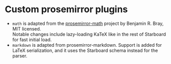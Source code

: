 # Custom prosemirror plugins

* `math` is adapted from the [prosemirror-math](https://github.com/benrbray/prosemirror-math) project by Benjamin R. Bray, MIT licensed.  
Notable changes include lazy-loading KaTeX like in the rest of Starboard for fast initial load.
* `markdown` is adapted from prosemirror-markdown. Support is added for LaTeX serialization, and it uses the Starboard schema instead for the parser.
